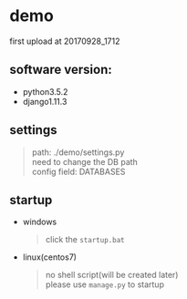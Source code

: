 # demo
first upload at 20170928_1712

## software version:
+ python3.5.2
+ django1.11.3

## settings
> path: ./demo/settings.py  
> need to change the DB path  
> config field: DATABASES

## startup
+ windows  
	> click the `startup.bat`
+ linux(centos7)  
	> no shell script(will be created later)  
	> please use `manage.py` to startup